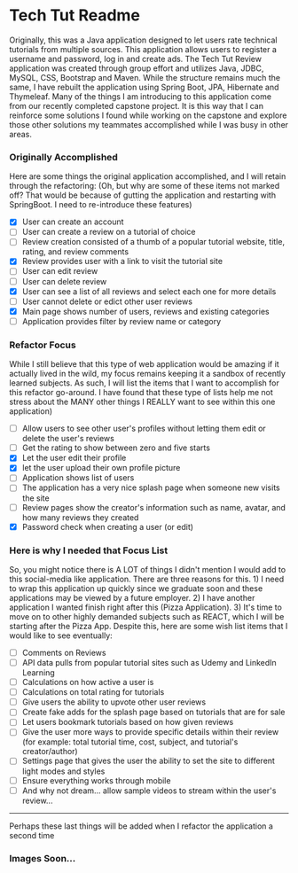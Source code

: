 # Tech Tut Readme

Originally, this was a Java application designed to let users rate technical tutorials from multiple sources. This application allows users to register a username and password, log in and create ads. The Tech Tut Review application was created through group effort and utilizes Java, JDBC, MySQL, CSS, Bootstrap and Maven.  While the structure remains much the same, I have rebuilt the application using Spring Boot, JPA, Hibernate and Thymeleaf.  Many of the things I am introducing to this application come from our recently completed capstone project.  It is this way that I can reinforce some solutions I found while working on the capstone and explore those other solutions my teammates accomplished while I was busy in other areas.

### Originally Accomplished
Here are some things the original application accomplished, and I will retain through the refactoring:
(Oh, but why are some of these items not marked off?  That would be because of gutting the application and restarting with SpringBoot.  I need to re-introduce these features)
- [X] User can create an account
- [ ] User can create a review on a tutorial of choice
- [ ] Review creation consisted of a thumb of a popular tutorial website, title, rating, and review comments
- [X] Review provides user with a link to visit the tutorial site
- [ ] User can edit review
- [ ] User can delete review
- [X] User can see a list of all reviews and select each one for more details
- [ ] User cannot delete or edict other user reviews
- [X] Main page shows number of users, reviews and existing categories
- [ ] Application provides filter by review name or category

### Refactor Focus
While I still believe that this type of web application would be amazing if it actually lived in the wild, my focus remains keeping it a sandbox of recently learned subjects.  As such, I will list the items that I want to accomplish for this refactor go-around.  I have found that these type of lists help me not stress about the MANY other things I REALLY want to see within this one application)

- [ ] Allow users to see other user's profiles without letting them edit or delete the user's reviews
- [ ] Get the rating to show between zero and five starts
- [X] Let the user edit their profile 
- [X] let the user upload their own profile picture
- [ ] Application shows list of users
- [ ] The application has a very nice splash page when someone new visits the site
- [ ] Review pages show the creator's information such as name, avatar, and how many reviews they created
- [X] Password check when creating a user (or edit)

### Here is why I needed that Focus List
So, you might notice there is A LOT of things I didn't mention I would add to this social-media like application.  There are three reasons for this.  1) I need to wrap this application up quickly since we graduate soon and these applications may be viewed by a future employer. 2) I have another application I wanted finish right after this (Pizza Application). 3) It's time to move on to other highly demanded subjects such as REACT, which I will be starting after the Pizza App.  Despite this, here are some wish list items that I would like to see eventually:
- [ ] Comments on Reviews
- [ ] API data pulls from popular tutorial sites such as Udemy and LinkedIn Learning
- [ ] Calculations on how active a user is
- [ ] Calculations on total rating for tutorials
- [ ] Give users the ability to upvote other user reviews
- [ ] Create fake adds for the splash page based on tutorials that are for sale
- [ ] Let users bookmark tutorials based on how given reviews
- [ ] Give the user more ways to provide specific details within their review (for example: total tutorial time, cost, subject, and tutorial's creator/author)
- [ ] Settings page that gives the user the ability to set the site to different light modes and styles
- [ ] Ensure everything works through mobile
- [ ] And why not dream... allow sample videos to stream within the user's review... 

--- 
Perhaps these last things will be added when I refactor the application a second time

### Images Soon...